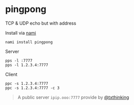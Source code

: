 # pingpong

TCP & UDP echo but with address

Install via [nami](https://github.com/txthinking/nami)

```
nami install pingpong
```

Server

```
pps -l :7777
pps -l 1.2.3.4:7777
```

Client

```
ppc -s 1.2.3.4:7777
ppc -s 1.2.3.4:7777 -c 3
```

> A public server `ipip.ooo:7777` provide by [@txthinking](https://github.com/txthinking)
